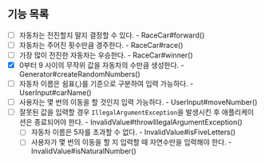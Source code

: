 ## 기능 목록

- [ ] 자동차는 전진할지 말지 결정할 수 있다. - RaceCar#forward()
- [ ] 자동차는 주어진 횟수만큼 경주한다. - RaceCar#race()
- [ ] 가장 많이 전진한 자동차는 우승한다. - RaceCar#winner()
- [x] 0부터 9 사이의 무작위 값을 자동차의 수만큼 생성한다. - Generator#createRandomNumbers()
- [ ] 자동차 이름은 쉼표(,)를 기준으로 구분하여 입력 가능하다. - UserInput#carName()
- [ ] 사용자는 몇 번의 이동을 할 것인지 입력 가능하다. - UserInput#moveNumber()
- [ ] 잘못된 값을 입력할 경우 `IllegalArgumentException`을 발생시킨 후 애플리케이션은 종료되어야 한다. - InvalidValue#throwIllegalArgumentException()
  - [ ] 자동차 이름은 5자를 초과할 수 없다. - InvalidValue#isFiveLetters()
  - [ ] 사용자가 몇 번의 이동을 할 지 입력할 때 자연수만을 입력해야 한다. - InvalidValue#isNaturalNumber()

